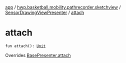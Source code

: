 [app](../../index.md) / [hwp.basketball.mobility.pathrecorder.sketchview](../index.md) / [SensorDrawingViewPresenter](index.md) / [attach](.)

# attach

`fun attach(): `[`Unit`](https://kotlinlang.org/api/latest/jvm/stdlib/kotlin/-unit/index.html)

Overrides [BasePresenter.attach](../../hwp.basketball.mobility/-base-presenter/attach.md)

